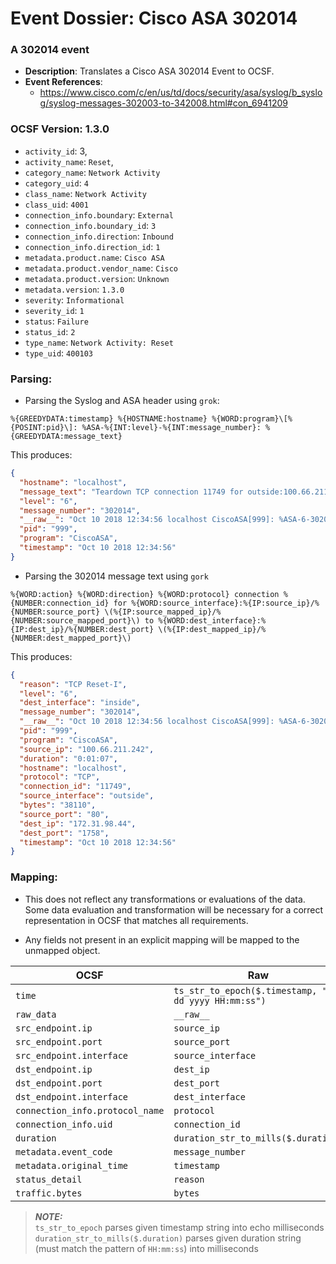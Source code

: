# Event Dossier: Cisco ASA 302014

### A 302014 event

- **Description**: Translates a Cisco ASA 302014 Event to OCSF.
- **Event References**:
    - https://www.cisco.com/c/en/us/td/docs/security/asa/syslog/b_syslog/syslog-messages-302003-to-342008.html#con_6941209

### OCSF Version: 1.3.0

- `activity_id`: 3,
- `activity_name`: `Reset`,
- `category_name`: `Network Activity`
- `category_uid`: `4`
- `class_name`: `Network Activity`
- `class_uid`: `4001`
- `connection_info.boundary`: `External`
- `connection_info.boundary_id`: `3`
- `connection_info.direction`: `Inbound`
- `connection_info.direction_id`: `1`
- `metadata.product.name`: `Cisco ASA`
- `metadata.product.vendor_name`: `Cisco`
- `metadata.product.version`: `Unknown`
- `metadata.version`: `1.3.0`
- `severity`: `Informational`
- `severity_id`: `1`
- `status`: `Failure`
- `status_id`: `2`
- `type_name`: `Network Activity: Reset`
- `type_uid`: `400103`

### Parsing:

- Parsing the Syslog and ASA header using `grok`:

```
%{GREEDYDATA:timestamp} %{HOSTNAME:hostname} %{WORD:program}\[%{POSINT:pid}\]: %ASA-%{INT:level}-%{INT:message_number}: %{GREEDYDATA:message_text}
```

This produces:

```json
{
  "hostname": "localhost",
  "message_text": "Teardown TCP connection 11749 for outside:100.66.211.242/80 to inside:172.31.98.44/1758 duration 0:01:07 bytes 38110 TCP Reset-I",
  "level": "6",
  "message_number": "302014",
  "__raw__": "Oct 10 2018 12:34:56 localhost CiscoASA[999]: %ASA-6-302014: Teardown TCP connection 11749 for outside:100.66.211.242/80 to inside:172.31.98.44/1758 duration 0:01:07 bytes 38110 TCP Reset-I",
  "pid": "999",
  "program": "CiscoASA",
  "timestamp": "Oct 10 2018 12:34:56"
}
```

- Parsing the 302014 message text using `gork`

```
%{WORD:action} %{WORD:direction} %{WORD:protocol} connection %{NUMBER:connection_id} for %{WORD:source_interface}:%{IP:source_ip}/%{NUMBER:source_port} \(%{IP:source_mapped_ip}/%{NUMBER:source_mapped_port}\) to %{WORD:dest_interface}:%{IP:dest_ip}/%{NUMBER:dest_port} \(%{IP:dest_mapped_ip}/%{NUMBER:dest_mapped_port}\)
```

This produces:

```json
{
  "reason": "TCP Reset-I",
  "level": "6",
  "dest_interface": "inside",
  "message_number": "302014",
  "__raw__": "Oct 10 2018 12:34:56 localhost CiscoASA[999]: %ASA-6-302014: Teardown TCP connection 11749 for outside:100.66.211.242/80 to inside:172.31.98.44/1758 duration 0:01:07 bytes 38110 TCP Reset-I",
  "pid": "999",
  "program": "CiscoASA",
  "source_ip": "100.66.211.242",
  "duration": "0:01:07",
  "hostname": "localhost",
  "protocol": "TCP",
  "connection_id": "11749",
  "source_interface": "outside",
  "bytes": "38110",
  "source_port": "80",
  "dest_ip": "172.31.98.44",
  "dest_port": "1758",
  "timestamp": "Oct 10 2018 12:34:56"
}
```

### Mapping:

- This does not reflect any transformations or evaluations of the data. Some data evaluation and transformation will be
  necessary for a correct representation in OCSF that matches all requirements.

- Any fields not present in an explicit mapping will be mapped to the unmapped object.

| OCSF                            | Raw                                                    |
|---------------------------------|--------------------------------------------------------|
| `time`                          | `ts_str_to_epoch($.timestamp, "MMM dd yyyy HH:mm:ss")` |
| `raw_data`                      | `__raw__`                                              |
| `src_endpoint.ip`               | `source_ip`                                            |
| `src_endpoint.port`             | `source_port`                                          |
| `src_endpoint.interface`        | `source_interface`                                     |
| `dst_endpoint.ip`               | `dest_ip`                                              |
| `dst_endpoint.port`             | `dest_port`                                            |
| `dst_endpoint.interface`        | `dest_interface`                                       |
| `connection_info.protocol_name` | `protocol`                                             |
| `connection_info.uid`           | `connection_id`                                        |
| `duration`                      | `duration_str_to_mills($.duration)`                    |
| `metadata.event_code`           | `message_number`                                       |
| `metadata.original_time`        | `timestamp`                                            |
| `status_detail`                 | `reason`                                               |
| `traffic.bytes`                 | `bytes`                                                |

> **_NOTE:_**\
> `ts_str_to_epoch` parses given timestamp string into echo milliseconds\
> `duration_str_to_mills($.duration)` parses given duration string (must match the pattern of `HH:mm:ss`) into
> milliseconds